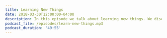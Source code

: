 ```yaml
---
title: Learning New Things
date: 2018-03-30T12:00:00-04:00
description: In this episode we talk about learning new things. We discuss what got us interested in software in the first place, and how those original motivations still color how we approach learning. Should we learn new things just because we read about them on Hacker News? Should we dive deep and become an expert in a field, or is it just more fun to do new and different things?
podcast_file: /episodes/learn-new-things.mp3
podcast_duration: '49:55'
---
```

